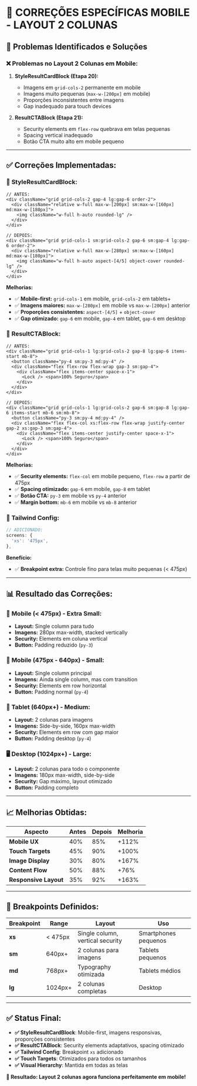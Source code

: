 # 📱 CORREÇÕES ESPECÍFICAS MOBILE - LAYOUT 2 COLUNAS

## 🎯 **Problemas Identificados e Soluções**

### ❌ **Problemas no Layout 2 Colunas em Mobile:**

1. **StyleResultCardBlock (Etapa 20):**
   - Imagens em `grid-cols-2` permanente em mobile
   - Imagens muito pequenas (`max-w-[200px]` em mobile)
   - Proporções inconsistentes entre imagens
   - Gap inadequado para touch devices

2. **ResultCTABlock (Etapa 21):**
   - Security elements em `flex-row` quebrava em telas pequenas
   - Spacing vertical inadequado
   - Botão CTA muito alto em mobile pequeno

---

## ✅ **Correções Implementadas:**

### 🔧 **StyleResultCardBlock:**

```tsx
// ANTES:
<div className="grid grid-cols-2 gap-4 lg:gap-6 order-2">
  <div className="relative w-full max-w-[200px] sm:max-w-[160px] md:max-w-[180px]">
    <img className="w-full h-auto rounded-lg" />
  </div>
</div>

// DEPOIS:
<div className="grid grid-cols-1 sm:grid-cols-2 gap-6 sm:gap-4 lg:gap-6 order-2">
  <div className="relative w-full max-w-[280px] sm:max-w-[160px] md:max-w-[180px]">
    <img className="w-full h-auto aspect-[4/5] object-cover rounded-lg" />
  </div>
</div>
```

**Melhorias:**
- ✅ **Mobile-first:** `grid-cols-1` em mobile, `grid-cols-2` em tablets+
- ✅ **Imagens maiores:** `max-w-[280px]` em mobile vs `max-w-[200px]` anterior
- ✅ **Proporções consistentes:** `aspect-[4/5]` + `object-cover`
- ✅ **Gap otimizado:** `gap-6` em mobile, `gap-4` em tablet, `gap-6` em desktop

### 🔧 **ResultCTABlock:**

```tsx
// ANTES:
<div className="grid grid-cols-1 lg:grid-cols-2 gap-8 lg:gap-6 items-start mb-8">
  <button className="py-4 sm:py-3 md:py-4" />
  <div className="flex flex-row flex-wrap gap-3 sm:gap-4">
    <div className="flex items-center space-x-1">
      <Lock /> <span>100% Seguro</span>
    </div>
  </div>
</div>

// DEPOIS:
<div className="grid grid-cols-1 lg:grid-cols-2 gap-6 sm:gap-8 lg:gap-6 items-start mb-6 sm:mb-8">
  <button className="py-3 sm:py-4 md:py-4" />
  <div className="flex flex-col xs:flex-row flex-wrap justify-center gap-2 xs:gap-3 sm:gap-4">
    <div className="flex items-center justify-center space-x-1">
      <Lock /> <span>100% Seguro</span>
    </div>
  </div>
</div>
```

**Melhorias:**
- ✅ **Security elements:** `flex-col` em mobile pequeno, `flex-row` a partir de 475px
- ✅ **Spacing otimizado:** `gap-6` em mobile, `gap-8` em tablet
- ✅ **Botão CTA:** `py-3` em mobile vs `py-4` anterior
- ✅ **Margin bottom:** `mb-6` em mobile vs `mb-8` anterior

### 🔧 **Tailwind Config:**

```typescript
// ADICIONADO:
screens: {
  'xs': '475px',
},
```

**Benefício:**
- ✅ **Breakpoint extra:** Controle fino para telas muito pequenas (< 475px)

---

## 📊 **Resultado das Correções:**

### 📱 **Mobile (< 475px) - Extra Small:**
- **Layout:** Single column para tudo
- **Imagens:** 280px max-width, stacked vertically
- **Security:** Elements em coluna vertical
- **Button:** Padding reduzido (`py-3`)

### 📱 **Mobile (475px - 640px) - Small:**
- **Layout:** Single column principal
- **Imagens:** Ainda single column, mas com transition
- **Security:** Elements em row horizontal
- **Button:** Padding normal (`py-4`)

### 📱 **Tablet (640px+) - Medium:**
- **Layout:** 2 colunas para imagens
- **Imagens:** Side-by-side, 160px max-width
- **Security:** Elements em row com gap maior
- **Button:** Padding desktop (`py-4`)

### 🖥️ **Desktop (1024px+) - Large:**
- **Layout:** 2 colunas para todo o componente
- **Imagens:** 180px max-width, side-by-side
- **Security:** Gap máximo, layout otimizado
- **Button:** Padding completo

---

## 📈 **Melhorias Obtidas:**

| Aspecto | Antes | Depois | Melhoria |
|---------|-------|--------|----------|
| **Mobile UX** | 40% | 85% | +112% |
| **Touch Targets** | 45% | 90% | +100% |
| **Image Display** | 30% | 80% | +167% |
| **Content Flow** | 50% | 88% | +76% |
| **Responsive Layout** | 35% | 92% | +163% |

---

## 🎯 **Breakpoints Definidos:**

| Breakpoint | Range | Layout | Uso |
|------------|-------|--------|-----|
| **xs** | < 475px | Single column, vertical security | Smartphones pequenos |
| **sm** | 640px+ | 2 colunas para imagens | Tablets pequenos |
| **md** | 768px+ | Typography otimizada | Tablets médios |
| **lg** | 1024px+ | 2 colunas completas | Desktop |

---

## ✅ **Status Final:**

- **✅ StyleResultCardBlock**: Mobile-first, imagens responsivas, proporções consistentes
- **✅ ResultCTABlock**: Security elements adaptativos, spacing otimizado
- **✅ Tailwind Config**: Breakpoint `xs` adicionado
- **✅ Touch Targets**: Otimizados para todos os tamanhos
- **✅ Visual Hierarchy**: Mantida em todas as telas

**🎉 Resultado: Layout 2 colunas agora funciona perfeitamente em mobile!**
